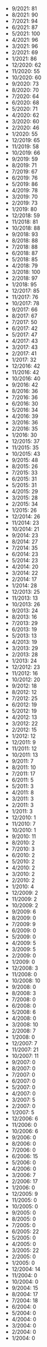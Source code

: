 *  9/2021: 81
*  8/2021: 90
*  7/2021: 94
*  6/2021: 87
*  5/2021: 100
*  4/2021: 96
*  3/2021: 96
*  2/2021: 69
*  1/2021: 86
*  12/2020: 62
*  11/2020: 55
*  10/2020: 60
*  9/2020: 73
*  8/2020: 70
*  7/2020: 64
*  6/2020: 68
*  5/2020: 71
*  4/2020: 62
*  3/2020: 60
*  2/2020: 46
*  1/2020: 55
*  12/2019: 65
*  11/2019: 58
*  10/2019: 66
*  9/2019: 59
*  8/2019: 71
*  7/2019: 67
*  6/2019: 76
*  5/2019: 86
*  4/2019: 78
*  3/2019: 70
*  2/2019: 73
*  1/2019: 80
*  12/2018: 59
*  11/2018: 81
*  10/2018: 88
*  9/2018: 93
*  8/2018: 88
*  7/2018: 88
*  6/2018: 87
*  5/2018: 85
*  4/2018: 79
*  3/2018: 100
*  2/2018: 97
*  1/2018: 95
*  12/2017: 85
*  11/2017: 76
*  10/2017: 78
*  9/2017: 66
*  8/2017: 67
*  7/2017: 50
*  6/2017: 42
*  5/2017: 47
*  4/2017: 43
*  3/2017: 43
*  2/2017: 41
*  1/2017: 32
*  12/2016: 42
*  11/2016: 42
*  10/2016: 40
*  9/2016: 42
*  8/2016: 36
*  7/2016: 36
*  6/2016: 30
*  5/2016: 34
*  4/2016: 39
*  3/2016: 36
*  2/2016: 35
*  1/2016: 30
*  12/2015: 37
*  11/2015: 35
*  10/2015: 43
*  9/2015: 48
*  8/2015: 26
*  7/2015: 33
*  6/2015: 31
*  5/2015: 31
*  4/2015: 29
*  3/2015: 28
*  2/2015: 34
*  1/2015: 26
*  12/2014: 26
*  11/2014: 23
*  10/2014: 21
*  9/2014: 23
*  8/2014: 27
*  7/2014: 35
*  6/2014: 23
*  5/2014: 23
*  4/2014: 20
*  3/2014: 22
*  2/2014: 17
*  1/2014: 28
*  12/2013: 25
*  11/2013: 13
*  10/2013: 26
*  9/2013: 24
*  8/2013: 16
*  7/2013: 29
*  6/2013: 19
*  5/2013: 13
*  4/2013: 19
*  3/2013: 29
*  2/2013: 28
*  1/2013: 24
*  12/2012: 23
*  11/2012: 16
*  10/2012: 20
*  9/2012: 18
*  8/2012: 12
*  7/2012: 25
*  6/2012: 19
*  5/2012: 19
*  4/2012: 13
*  3/2012: 22
*  2/2012: 15
*  1/2012: 12
*  12/2011: 9
*  11/2011: 12
*  10/2011: 13
*  9/2011: 7
*  8/2011: 10
*  7/2011: 17
*  6/2011: 5
*  5/2011: 3
*  4/2011: 8
*  3/2011: 3
*  2/2011: 3
*  1/2011: 3
*  12/2010: 1
*  11/2010: 7
*  10/2010: 1
*  9/2010: 11
*  8/2010: 2
*  7/2010: 3
*  6/2010: 2
*  5/2010: 2
*  4/2010: 2
*  3/2010: 2
*  2/2010: 2
*  1/2010: 4
*  12/2009: 2
*  11/2009: 2
*  10/2009: 2
*  9/2009: 6
*  8/2009: 0
*  7/2009: 9
*  6/2009: 0
*  5/2009: 0
*  4/2009: 5
*  3/2009: 5
*  2/2009: 0
*  1/2009: 0
*  12/2008: 3
*  11/2008: 0
*  10/2008: 10
*  9/2008: 0
*  8/2008: 3
*  7/2008: 0
*  6/2008: 0
*  5/2008: 6
*  4/2008: 0
*  3/2008: 10
*  2/2008: 7
*  1/2008: 0
*  12/2007: 7
*  11/2007: 21
*  10/2007: 11
*  9/2007: 0
*  8/2007: 0
*  7/2007: 0
*  6/2007: 0
*  5/2007: 0
*  4/2007: 0
*  3/2007: 5
*  2/2007: 0
*  1/2007: 5
*  12/2006: 6
*  11/2006: 0
*  10/2006: 6
*  9/2006: 0
*  8/2006: 0
*  7/2006: 0
*  6/2006: 15
*  5/2006: 0
*  4/2006: 0
*  3/2006: 7
*  2/2006: 17
*  1/2006: 0
*  12/2005: 9
*  11/2005: 0
*  10/2005: 0
*  9/2005: 0
*  8/2005: 0
*  7/2005: 0
*  6/2005: 22
*  5/2005: 0
*  4/2005: 0
*  3/2005: 22
*  2/2005: 0
*  1/2005: 0
*  12/2004: 14
*  11/2004: 0
*  10/2004: 0
*  9/2004: 15
*  8/2004: 17
*  7/2004: 18
*  6/2004: 0
*  5/2004: 0
*  4/2004: 0
*  3/2004: 0
*  2/2004: 0
*  1/2004: 0